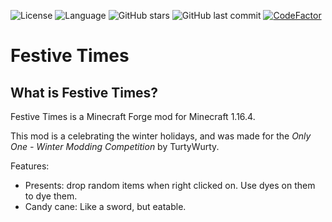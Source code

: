 ![License](https://img.shields.io/badge/License-MIT-brightgreen) ![Language](https://img.shields.io/badge/language-kotlin-blue?logo=kotlin) ![GitHub stars](https://img.shields.io/github/stars/TheOnlyTails/FestiveTimes?style=social) ![GitHub last commit](https://img.shields.io/github/last-commit/TheOnlyTails/FestiveTimes) [![CodeFactor](https://www.codefactor.io/repository/github/theonlytails/FestiveTimes/badge)](https://www.codefactor.io/repository/github/theonlytails/FestiveTimes)

# Festive Times

## What is Festive Times?

Festive Times is a Minecraft Forge mod for Minecraft 1.16.4.

This mod is a celebrating the winter holidays, and was made for the *Only One - Winter Modding Competition* by TurtyWurty.

Features:
- Presents: drop random items when right clicked on. Use dyes on them to dye them.
- Candy cane: Like a sword, but eatable.
